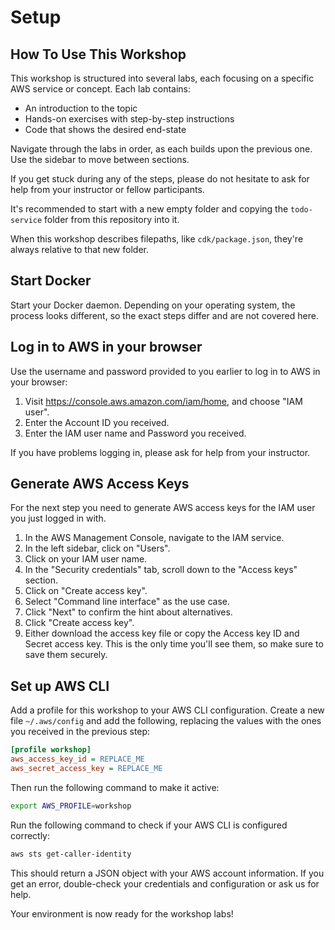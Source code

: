 # Setup


## How To Use This Workshop

This workshop is structured into several labs, each focusing on a specific AWS service or concept. Each lab contains:

- An introduction to the topic
- Hands-on exercises with step-by-step instructions
- Code that shows the desired end-state

Navigate through the labs in order, as each builds upon the previous one. Use the sidebar to move between sections.

If you get stuck during any of the steps, please do not hesitate to ask for help from your instructor or fellow participants.

It's recommended to start with a new empty folder and copying the `todo-service` folder from this repository into it.

When this workshop describes filepaths, like `cdk/package.json`, they're always relative to that new folder.


## Start Docker

Start your Docker daemon.
Depending on your operating system, the process looks different, so the exact steps differ and are not covered here.


## Log in to AWS in your browser

Use the username and password provided to you earlier to log in to AWS in your browser:
1. Visit https://console.aws.amazon.com/iam/home, and choose "IAM user".
2. Enter the Account ID you received.
3. Enter the IAM user name and Password you received.

If you have problems logging in, please ask for help from your instructor.

## Generate AWS Access Keys

For the next step you need to generate AWS access keys for the IAM user you just logged in with.

1. In the AWS Management Console, navigate to the IAM service.
2. In the left sidebar, click on "Users".
3. Click on your IAM user name.
4. In the "Security credentials" tab, scroll down to the "Access keys" section.
5. Click on "Create access key".
6. Select "Command line interface" as the use case.
7. Click "Next" to confirm the hint about alternatives.
8. Click "Create access key".
9. Either download the access key file or copy the Access key ID and Secret access key. This is the only time you'll see them, so make sure to save them securely.


## Set up AWS CLI

Add a profile for this workshop to your AWS CLI configuration.
Create a new file `~/.aws/config` and add the following, replacing the values with the ones you received in the previous step:

```ini
[profile workshop]
aws_access_key_id = REPLACE_ME
aws_secret_access_key = REPLACE_ME
```

Then run the following command to make it active:
```sh
export AWS_PROFILE=workshop
```

Run the following command to check if your AWS CLI is configured correctly:
```sh
aws sts get-caller-identity
```
This should return a JSON object with your AWS account information.
If you get an error, double-check your credentials and configuration or ask us for help.

Your environment is now ready for the workshop labs!
